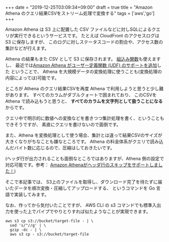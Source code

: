 +++
date = "2019-12-25T03:09:34+09:00"
draft = true
title = "Amazon Athena のクエリ結果CSVをストリーム処理で変換する"
tags = ['aws','go']
+++

Amazon Athena は S3 上に配置した CSV ファイルなどに対しSQLによるクエリが実行できるというサービスです。
たとえば CloudFront のアクセスログは S3 に保存しますが、
このログに対しステータスコードの割合や、アクセス数の集計などが行えます。

Athena の結果もまた CSV として S3 に保存されます。
[組込み関数](https://docs.aws.amazon.com/athena/latest/ug/presto-functions.html)も使えますし、
最近では[Amazon Athena がユーザー定義関数 (UDF) のサポートを追加](https://aws.amazon.com/jp/about-aws/whats-new/2019/11/amazon-athena-adds-support-for-user-defined-functions-udf/)した
ということで、
Athena を大規模データの変換処理に使うことも(変換処理の内容によっては)可能です。

ところが Athena のクエリ結果CSVを再度 Athena で利用しようと思うと少し難があります。
すべてのカラムがダブルクォートで囲まれており、
このCSVを Athena で読み込もうと思うと、
**すべてのカラムを文字列として扱うことになる**からです。

クエリ中で明示的に数値への変換などを書きつつ集計処理を書く、ということもできそうですが、
素直にクエリを書けないので面倒です。

また、Athena を変換処理として使う場合、集計とは違って結果CSVのサイズが大きくなりがちなことも嫌なところです。
Athena の料金体系がクエリで読み込んだバイト数に応じるので、圧縮はしておきたいです。

(ヘッダ行が出力されることも面倒なところではありますが、Athena 側の設定で対応可能です。参考： [Amazon Athenaがヘッダ行のスキップをサポートしました！](https://dev.classmethod.jp/cloud/aws/amazon-athena-support-for-skip-header-line-count-property/))

そこで本記事では、
S3上のファイルを取得し、ダウンロード完了を待たずに届いたデータを順次変換・圧縮してアップロードする、
というコマンドを Go 言語で実装してみます。

なお、作ってから気付いたことですが、
AWS CLI の s3 コマンドでも標準入出力を使った上でパイプでやりとりすれば似たようなことが実現できます。

```
aws s3 cp s3://bucket/target-file - | \
  sed 's/"//g' | \
  gzip -dc - | \
  aws s3 cp - s3://bucket/target-file
```

<!--more-->
